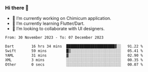 ### Hi there 👋

<!--
**devcat37/devcat37** is a ✨ _special_ ✨ repository because its `README.md` (this file) appears on your GitHub profile.-->


- 🔭 I’m currently working on Chimicum application.
- 🌱 I’m currently learning Flutter/Dart.
- 👯 I’m looking to collaborate with UI designers.
<!-- - 🤔 I’m looking for help with ... -->

<!--START_SECTION:waka-->

```txt
From: 30 November 2023 - To: 07 December 2023

Dart        16 hrs 34 mins  ██████████████████████▓░░   91.22 %
Swift       59 mins         █▒░░░░░░░░░░░░░░░░░░░░░░░   05.41 %
YAML        31 mins         ▓░░░░░░░░░░░░░░░░░░░░░░░░   02.90 %
XML         3 mins          ░░░░░░░░░░░░░░░░░░░░░░░░░   00.35 %
Other       0 secs          ░░░░░░░░░░░░░░░░░░░░░░░░░   00.07 %
```

<!--END_SECTION:waka-->
